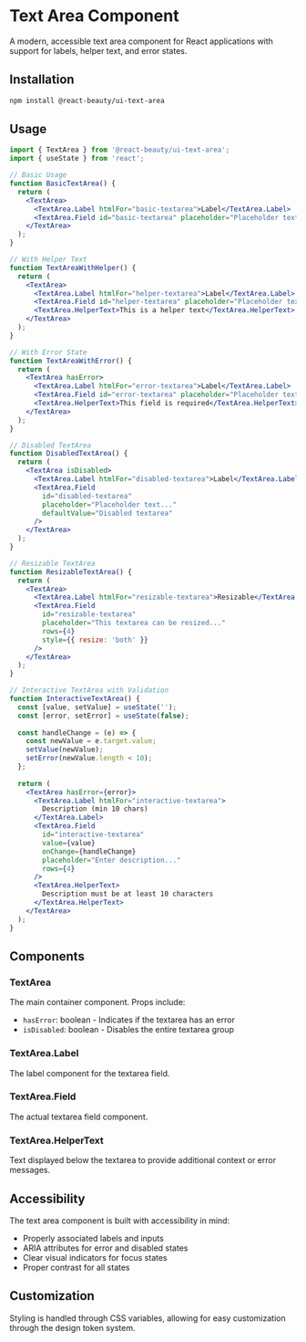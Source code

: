 # Text Area Component

A modern, accessible text area component for React applications with support for labels, helper text, and error states.

## Installation

```bash
npm install @react-beauty/ui-text-area
```

## Usage

```jsx
import { TextArea } from '@react-beauty/ui-text-area';
import { useState } from 'react';

// Basic Usage
function BasicTextArea() {
  return (
    <TextArea>
      <TextArea.Label htmlFor="basic-textarea">Label</TextArea.Label>
      <TextArea.Field id="basic-textarea" placeholder="Placeholder text..." />
    </TextArea>
  );
}

// With Helper Text
function TextAreaWithHelper() {
  return (
    <TextArea>
      <TextArea.Label htmlFor="helper-textarea">Label</TextArea.Label>
      <TextArea.Field id="helper-textarea" placeholder="Placeholder text..." />
      <TextArea.HelperText>This is a helper text</TextArea.HelperText>
    </TextArea>
  );
}

// With Error State
function TextAreaWithError() {
  return (
    <TextArea hasError>
      <TextArea.Label htmlFor="error-textarea">Label</TextArea.Label>
      <TextArea.Field id="error-textarea" placeholder="Placeholder text..." />
      <TextArea.HelperText>This field is required</TextArea.HelperText>
    </TextArea>
  );
}

// Disabled TextArea
function DisabledTextArea() {
  return (
    <TextArea isDisabled>
      <TextArea.Label htmlFor="disabled-textarea">Label</TextArea.Label>
      <TextArea.Field
        id="disabled-textarea"
        placeholder="Placeholder text..."
        defaultValue="Disabled textarea"
      />
    </TextArea>
  );
}

// Resizable TextArea
function ResizableTextArea() {
  return (
    <TextArea>
      <TextArea.Label htmlFor="resizable-textarea">Resizable</TextArea.Label>
      <TextArea.Field
        id="resizable-textarea"
        placeholder="This textarea can be resized..."
        rows={4}
        style={{ resize: 'both' }}
      />
    </TextArea>
  );
}

// Interactive TextArea with Validation
function InteractiveTextArea() {
  const [value, setValue] = useState('');
  const [error, setError] = useState(false);
  
  const handleChange = (e) => {
    const newValue = e.target.value;
    setValue(newValue);
    setError(newValue.length < 10);
  };
  
  return (
    <TextArea hasError={error}>
      <TextArea.Label htmlFor="interactive-textarea">
        Description (min 10 chars)
      </TextArea.Label>
      <TextArea.Field
        id="interactive-textarea"
        value={value}
        onChange={handleChange}
        placeholder="Enter description..."
        rows={4}
      />
      <TextArea.HelperText>
        Description must be at least 10 characters
      </TextArea.HelperText>
    </TextArea>
  );
}
```

## Components

### TextArea

The main container component. Props include:
- `hasError`: boolean - Indicates if the textarea has an error
- `isDisabled`: boolean - Disables the entire textarea group

### TextArea.Label

The label component for the textarea field.

### TextArea.Field

The actual textarea field component.

### TextArea.HelperText

Text displayed below the textarea to provide additional context or error messages.

## Accessibility

The text area component is built with accessibility in mind:
- Properly associated labels and inputs
- ARIA attributes for error and disabled states
- Clear visual indicators for focus states
- Proper contrast for all states

## Customization

Styling is handled through CSS variables, allowing for easy customization through the design token system.